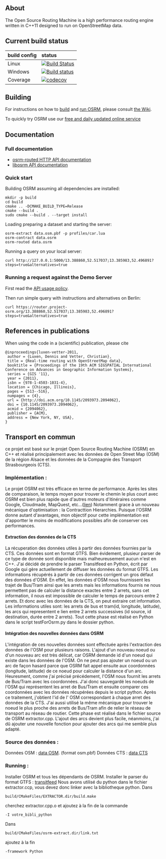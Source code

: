 ## About

The Open Source Routing Machine is a high performance routing engine written in C++11 designed to run on OpenStreetMap data.

## Current build status

| build config | status |
|:-------------|:-------|
| Linux        | [![Build Status](https://travis-ci.org/Project-OSRM/osrm-backend.png?branch=master)](https://travis-ci.org/Project-OSRM/osrm-backend) |
| Windows      | [![Build status](https://ci.appveyor.com/api/projects/status/4iuo3s9gxprmcjjh)](https://ci.appveyor.com/project/DennisOSRM/osrm-backend) |
| Coverage     | [![codecov](https://codecov.io/gh/Project-OSRM/osrm-backend/branch/master/graph/badge.svg)](https://codecov.io/gh/Project-OSRM/osrm-backend) |

## Building

For instructions on how to [build](https://github.com/Project-OSRM/osrm-backend/wiki/Building-OSRM) and [run OSRM](https://github.com/Project-OSRM/osrm-backend/wiki/Running-OSRM), please consult [the Wiki](https://github.com/Project-OSRM/osrm-backend/wiki).

To quickly try OSRM use our [free and daily updated online service](http://map.project-osrm.org)

## Documentation

### Full documentation

- [osrm-routed HTTP API documentation](docs/http.md)
- [libosrm API documentation](docs/libosrm.md)

### Quick start

Building OSRM assuming all dependencies are installed:

```
mkdir -p build
cd build
cmake .. -DCMAKE_BUILD_TYPE=Release
cmake --build .
sudo cmake --build . --target install
```

Loading preparing a dataset and starting the server:

```
osrm-extract data.osm.pbf -p profiles/car.lua
osrm-contract data.osrm
osrm-routed data.osrm
```

Running a query on your local server:

```
curl http://127.0.0.1:5000/13.388860,52.517037;13.385983,52.496891?steps=true&alternatives=true
```

### Running a request against the Demo Server

First read the [API usage policy](https://github.com/Project-OSRM/osrm-backend/wiki/Api-usage-policy).

Then run simple query with instructions and alternatives on Berlin:

```
curl https://router.project-osrm.org/13.388860,52.517037;13.385983,52.496891?steps=true&alternatives=true
```

## References in publications

When using the code in a (scientific) publication, please cite

```
@inproceedings{luxen-vetter-2011,
 author = {Luxen, Dennis and Vetter, Christian},
 title = {Real-time routing with OpenStreetMap data},
 booktitle = {Proceedings of the 19th ACM SIGSPATIAL International Conference on Advances in Geographic Information Systems},
 series = {GIS '11},
 year = {2011},
 isbn = {978-1-4503-1031-4},
 location = {Chicago, Illinois},
 pages = {513--516},
 numpages = {4},
 url = {http://doi.acm.org/10.1145/2093973.2094062},
 doi = {10.1145/2093973.2094062},
 acmid = {2094062},
 publisher = {ACM},
 address = {New York, NY, USA},
}
```

## Transport en commun

ce projet est basé sur le projet Open Source Routing Machine (OSRM) en C++ et réalisé principalement avec les données de Open Street Map (OSM) de la région Alsace et les données de la Compagnie des Transport Strasbourgeois (CTS).

### Implémentation :

Le projet OSRM est très efficace en terme de performance. Après les sites de comparaison, le temps moyen pour trouver le chemin le plus court avec OSRM est bien plus rapide que d'autres moteurs d'itinéraires comme Google, Cloudmade, MapQuest, etc...([lien](http://geotribu.net/node/520#footnote2_wm1g6rz)) Notamment grace à un nouveau mécanique d'optimisation : la Contracttion Hierarchies. Puisque l'OSRM donne autant d'avantages, mon objectif pour cette implémentation est d'apportter le moins de modifications possibles afin de conserver ces performances.

#### Extraction des données de la CTS
La récuperation des données utiles à partir des données fournies par la CTS. Ces données sont en format GTFS. Bien évidement, plusieur parser de ce type de donnée sont disponible mais malheureusement aucun n'est en C++. J'ai décidé de prendre le parser Transitfeed en Python, écrit par Google qui gère actuellement de diffuser les données du format GTFS.
Les informations récupérés à partir de ces données corrigent un gros défaut des données d'OSM. En effet, les données d'OSM nous fournissent les trajet de Bus/Tram ainsi que les arrets mais les informations fournis ne nous permettent pas de calculer la distance exactes entre 2 arrets, sans cet information, il nous est impossible de calculer le temps de parcours entre 2 arrets. Et donc avec les données de la CTS, on peut extraire cet information. 
Les informations utiles sont: les arrets de bus et tram(id, longitude, latitude), les arcs qui representent e lien entre 2 arrets successives (id source, id destination, durée entre 2 arrets).
Tout cette phase est réalisé en Python dans le script testForOsrm.py dans le dossier python.

#### Intégration des nouvelles données dans OSRM
L'intégration de ces nouvelles données sont effectuée après l'extraction des données de l'OSM pour plusieurs raisons. L'ajout d'un nouveau noeud ou d'un nouveau arc est très délicat, car OSRM demande id d'un noeud qui existe dans les données de l'OSM. On ne peut pas ajouter un noeud ou un arc de façon hasard parce que OSRM fait appel ensuite aux coordonnées (longitude, latitude) de ce noeud pour calculer la distance d'un arc.
Heuresment, comme j'ai précisé précédement, l'OSM nous fournit les arrets de Bus/Tram avec les coordonnées. J'ai donc sauvegardé les noeuds de l'OSM qui représentent les arret de Bus/Tram et ensuite comparer ces coordonnées avec les données récupérées depuis le script python. Après ce traitement, j'obtient l'id de l' OSM correspondant à chaque arret des données de la CTS.
J'ai aussi utilisé la même mécanique pour trouver le noeud le plus proche des arrets de Bus/Tram afin de relier le réseau de transport au réseau de routier.
Cette phase est réalisé dans le fichier source de OSRM extractor.cpp.
L'ajout des arcs devient plus facile, néanmoins, j'ai dû ajouter une nouvelle fonction pour ajouter des arcs qui me semble plus adapté.


### Source des données :
Données OSM : [data OSM](http://download.geofabrik.de/europe/france/alsace.html). (format osm.pbf)
Données CTS : [data CTS](http://www.gtfs-data-exchange.com/meta/9798402)

### Running :
Installer OSRM et tous les dépendants de OSRM.
Installer le parser du format GTFS : [transitfeed](https://github.com/google/transitfeed)
Nous avons utilisé du python dans le fichier extractor.ccp, vous devez donc linker avec la bibliotheque python. Dans 
```
build/CMakeFiles/EXTRACTOR.dir/build.make 
```
cherchez extractor.cpp.o et ajoutez à la fin de la commande 
```
-I votre_bibli_python 
```

Dans 
```
build/CMakeFiles/osrm-extract.dir/link.txt 
```
ajoutez à la fin
```
-framework Python 
```
